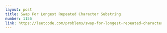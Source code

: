 ```yaml
---
layout: post
title: Swap For Longest Repeated Character Substring
number: 1156
link: https://leetcode.com/problems/swap-for-longest-repeated-character-substring
---
```

